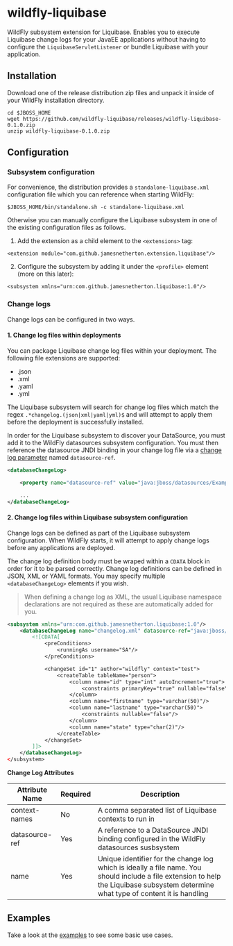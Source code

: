# wildfly-liquibase

WildFly subsystem extension for Liquibase. Enables you to execute Liquibase change logs for your JavaEE applications without having to configure the `LiquibaseServletListener` or bundle Liquibase with your application.

## Installation

Download one of the release distribution zip files and unpack it inside of your WildFly installation directory.

```
cd $JBOSS_HOME
wget https://github.com/wildfly-liquibase/releases/wildfly-liquibase-0.1.0.zip
unzip wildfly-liquibase-0.1.0.zip
```

## Configuration

### Subsystem configuration

For convenience, the distribution provides a `standalone-liquibase.xml` configuration file which you can reference when starting WildFly:

```
$JBOSS_HOME/bin/standalone.sh -c standalone-liquibase.xml
```

Otherwise you can manually configure the Liquibase subsystem in one of the existing configuration files as follows.

1. Add the extension as a child element to the `<extensions>` tag:

```
<extension module="com.github.jamesnetherton.extension.liquibase"/>
```

2. Configure the subsystem by adding it under the `<profile>` element (more on this later):

```
<subsystem xmlns="urn:com.github.jamesnetherton.liquibase:1.0"/>
```

### Change logs

Change logs can be configured in two ways.

#### 1. Change log files within deployments

You can package Liquibase change log files within your deployment. The following file extensions are supported:

* .json
* .xml
* .yaml
* .yml

The Liquibase subsystem will search for change log files which match the regex `.*changelog.(json|xml|yaml|yml)$` and will attempt to apply them before the deployment is successfully installed.

In order for the Liquibase subsystem to discover your DataSource, you must add it to the WildFly datasources subsystem configuration. You must then reference the
datasource JNDI binding in your change log file via a [change log parameter](http://www.liquibase.org/documentation/changelog_parameters.html) named `datasource-ref`.

```xml
<databaseChangeLog>

    <property name="datasource-ref" value="java:jboss/datasources/ExampleDS" />

    ...
</databaseChangeLog>
```

#### 2. Change log files within Liquibase subsystem configuration

Change logs can be defined as part of the Liquibase subsystem configuration. When WildFly starts, it will attempt to apply change logs before any applications are deployed.

The change log definition body must be wraped within a `CDATA` block in order for it to be parsed correctly. Change log definitions can be defined in JSON, XML or YAML formats. You may specify multiple `<databaseChangeLog>` elements if you wish.

> When defining a change log as XML, the usual Liquibase namespace declarations are not required as these are automatically added for you.

```xml
<subsystem xmlns="urn:com.github.jamesnetherton.liquibase:1.0"/>
    <databaseChangeLog name="changelog.xml" datasource-ref="java:jboss/datasources/ExampleDS" context-names="test">
        <![CDATA[
            <preConditions>
                <runningAs username="SA"/>
            </preConditions>

            <changeSet id="1" author="wildfly" context="test">
                <createTable tableName="person">
                    <column name="id" type="int" autoIncrement="true">
                        <constraints primaryKey="true" nullable="false"/>
                    </column>
                    <column name="firstname" type="varchar(50)"/>
                    <column name="lastname" type="varchar(50)">
                        <constraints nullable="false"/>
                    </column>
                    <column name="state" type="char(2)"/>
                </createTable>
            </changeSet>
        ]]>
    </databaseChangeLog>
</subsystem>
```

**Change Log Attributes**

|Attribute Name| Required | Description|
---------------|----------|-------------
|context-names | No | A comma separated list of Liquibase contexts to run in
|datasource-ref | Yes | A reference to a DataSource JNDI binding configured in the WildFly datasources susbsystem
|name | Yes | Unique identifier for the change log which is ideally a file name. You should include a file extension to help the Liquibase subsystem determine what type of content it is handling

## Examples

Take a look at the [examples](https://github.com/jamesnetherton/wildfly-liquibase/examples) to see some basic use cases.
